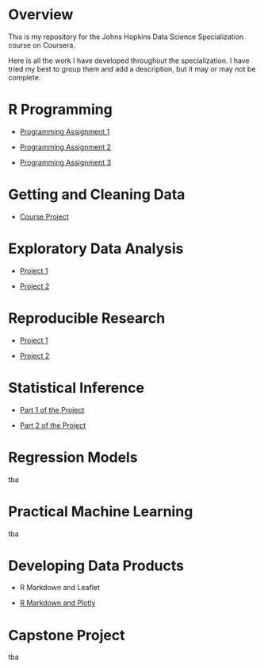 # Overview

This is my repository for the Johns Hopkins Data Science Specialization course on Coursera.

Here is all the work I have developed throughout the specialization. I have tried my best to group them and add a description, but it may or may not be complete.

# R Programming

- [Programming Assignment 1](https://jerrymn.github.io/CourseraDataScience/R_Programming/ProgrammingAssignment1/)

- [Programming Assignment 2](https://jerrymn.github.io/CourseraDataScience/R_Programming/ProgrammingAssignment2/)

- [Programming Assignment 3](https://jerrymn.github.io/CourseraDataScience/R_Programming/ProgrammingAssignment3/)

# Getting and Cleaning Data

- [Course Project](https://jerrymn.github.io/CourseraDataScience/GettingAndCleaningData/CourseProject/)

# Exploratory Data Analysis

- [Project 1](https://jerrymn.github.io/CourseraDataScience/ExploratoryDataAnalysis/Project1/)

- [Project 2](https://jerrymn.github.io/CourseraDataScience/ExploratoryDataAnalysis/Project2/)

# Reproducible Research

- [Project 1](https://jerrymn.github.io/CourseraDataScience/ReproducibleResearch/Project1/)

- [Project 2](https://jerrymn.github.io/CourseraDataScience/ReproducibleResearch/Project2/)

# Statistical Inference

- [Part 1 of the Project](https://jerrymn.github.io/CourseraDataScience/StatisticalInference/Project1/)

- [Part 2 of the Project](https://jerrymn.github.io/CourseraDataScience/StatisticalInference/Project2/)

# Regression Models

tba

# Practical Machine Learning

tba

# Developing Data Products

- R Markdown and Leaflet

- [R Markdown and Plotly](https://jerrymn.github.io/CourseraDataScience/DataProducts/Plotly/)

# Capstone Project

tba